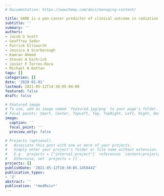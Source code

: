 ```yaml
---
# Documentation: https://wowchemy.com/docs/managing-content/

title: GARD is a pan-cancer predictor of clinical outcome in radiation treated patients.
subtitle: ''
summary: ''
authors:
- Jacob G Scott
- Geoffrey Sedor
- Patrick Ellsworth
- Jessica A Scarborough
- Kamran Ahmed
- Steven A Eschrich
- Javier F Torres-Roca
- Michael W Kattan
tags: []
categories: []
date: '2020-01-01'
lastmod: 2021-05-12T14:30:05-04:00
featured: false
draft: false

# Featured image
# To use, add an image named `featured.jpg/png` to your page's folder.
# Focal points: Smart, Center, TopLeft, Top, TopRight, Left, Right, BottomLeft, Bottom, BottomRight.
image:
  caption: ''
  focal_point: ''
  preview_only: false

# Projects (optional).
#   Associate this post with one or more of your projects.
#   Simply enter your project's folder or file name without extension.
#   E.g. `projects = ["internal-project"]` references `content/project/deep-learning/index.md`.
#   Otherwise, set `projects = []`.
projects: []
publishDate: '2021-05-12T18:30:05.145844Z'
publication_types:
- '2'
abstract: ''
publication: '*medRxiv*'
---
```

